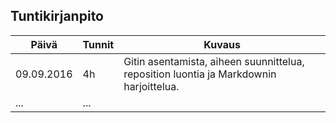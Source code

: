 ## Tuntikirjanpito
Päivä | Tunnit | Kuvaus
--------------- | ----- | ------
09.09.2016 | 4h | Gitin asentamista, aiheen suunnittelua, reposition luontia ja Markdownin harjoittelua.
... | ... |
